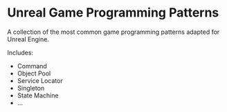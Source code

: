 # Unreal Game Programming Patterns

A collection of the most common game programming patterns adapted for Unreal Engine.

Includes:
- Command
- Object Pool
- Service Locator
- Singleton
- State Machine
- ...
